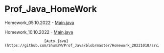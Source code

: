 # Prof_Java_HomeWork

Homework_05.10.2022 - [Main.java](https://github.com/ShumaW/Prof_Java/blob/master/Homework_20221005/src/Main.java)

Homework_10.10.2022 - [Main.java](https://github.com/ShumaW/Prof_Java/blob/master/Homework_20221010/src/Main.java)

                      [Auto.java](https://github.com/ShumaW/Prof_Java/blob/master/Homework_20221010/src/Auto.java)
